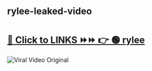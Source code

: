 
 ## rylee-leaked-video 

# <h2><a href="https://clipsfans.com/rylee&ref=git">🔗 Click to LINKS ⏩⏩ 👉 🟢 rylee </a></h2>

<a href="https://clipsfans.com/rylee&ref=git" rel="nofollow" data-target="animated-image.originalLink"><img src="https://i.ibb.co.com/xMMVF88/686577567.gif" alt="Viral Video Original" style="max-width: 100%; display: inline-block;" data-target="animated-image.originalImage"></a>
